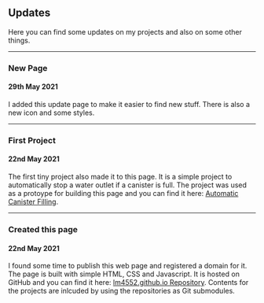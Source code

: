## Updates
Here you can find some updates on my projects and also on some other things.

___

### New Page
#### 29th May 2021

I added this update page to make it easier to find new stuff. 
There is also a new icon and some styles.

___

### First Project 
#### 22nd May 2021

The first tiny project also made it to this page. 
It is a simple project to automatically stop a water outlet if a canister is full. 
The project was used as a protoype for building this page and you can find it here: [Automatic Canister Filling](#/pages/projects/automatic_canister_filling/readme.html).  

___

### Created this page 
#### 22nd May 2021

I found some time to publish this web page and registered a domain for it.
The page is built with simple HTML, CSS and Javascript. It is hosted on GitHub and you can find it here: [lm4552.github.io Repository](https://github.com/lm4552/lm4552.github.io). Contents for the projects are inlcuded by using the repositories as Git submodules.

